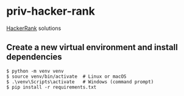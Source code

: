 # priv-hacker-rank
[HackerRank](https://www.hackerrank.com) solutions

## Create a new virtual environment and install dependencies

```console
$ python -m venv venv
$ source venv/bin/activate  # Linux or macOS
$ .\venv\Scripts\activate   # Windows (command prompt)
$ pip install -r requirements.txt
```
